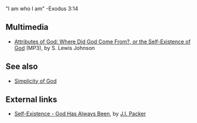 "I am who I am" -Exodus 3:14

## Multimedia

-   [Attributes of God: Where Did God Come From?, or the Self-Existence of God](http://www.believerschapeldallas.org/audio/slj-69_systematic-theology/088_SLJ_69_32K.mp3)
    (MP3), by S. Lewis Johnson


## See also

-   [Simplicity of God](Simplicity_of_God "Simplicity of God")

## External links

-   [Self-Existence - God Has Always Been](http://www.monergism.com/thethreshold/articles/onsite/packer/selfexistence.html),
    by [J.I. Packer](J.I._Packer "J.I. Packer")



